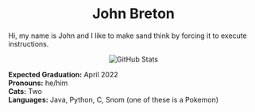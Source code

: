 <h1 align="center">
John Breton
</h1>

<p>
  Hi, my name is John and I like to make sand think by forcing it to execute instructions. 
  </br>
  <p align="center">
<img alt = "GitHub Stats" src="https://github-readme-stats.vercel.app/api?username=john-breton&count_private=true&show_icons=true&icon_color=fff&hide_border=true&title_color=5391FE&text_color=fff&theme=dark">
</p>
  <b>Expected Graduation:</b> April 2022
  </br>
  <b>Pronouns:</b> he/him
  </br>
  <b>Cats:</b> Two
  </br>
  <b>Languages:</b> Java, Python, C, Snom (one of these is a Pokemon)
</p>
